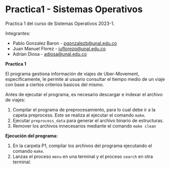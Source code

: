 # Practica1 - Sistemas Operativos

Practica 1 del curso de Sistemas Operativos 2023-1.

Integrantes:
- Pablo Gonzalez Baron - pgonzalezb@unal.edu.co
- Juan Manuel Florez - juflorezp@unal.edu.co
- Adrian Diosa - adiosa@unal.edu.co

**Practica 1**

El programa gestiona información de viajes de Uber-Movement, especificamente, le permite al usuario consultar el tiempo medio de un viaje 
con base a ciertos criterios basicos del mismo.

Antes de ejecutar el programa, es necesario descargar e indexar el archivo de viajes:

1. Compilar el programa de preprocesamiento, para lo cual debe ir a la capeta preprocess. Este se realiza al ejecutar el comando `make`.
2. Ejecutar `preprocess_data` para generar el archivo binario de estructuras.
3. Remover los archivos innecesarios mediante el comando `make clean`

**Ejecución del programa:**

1. En la carpeta P1, compilar los archivos del programa ejecutando el comando `make`.
2. Lanzas el proceso `menu` en una terminal y el proceso `search` en otra terminal.
